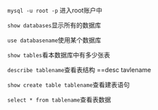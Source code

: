 `mysql -u root -p`  进入root账户中

`show databases`显示所有的数据库

`use databasename`使用某个数据库

`show tables`看本数据库中有多少张表



`describe tablename`查看表结构  ==desc tavlename

`show create table tablename`查看建表语句

`select * from tablename`查看表数据

